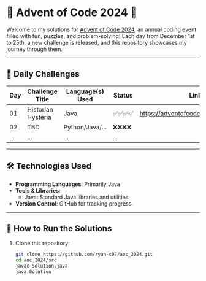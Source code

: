 # 🎄 Advent of Code 2024 🎄

Welcome to my solutions for [Advent of Code 2024](https://adventofcode.com/2024), an annual coding event filled with fun, puzzles, and problem-solving! Each day from December 1st to 25th, a new challenge is released, and this repository showcases my journey through them.

---

## 📅 Daily Challenges

| Day | Challenge Title          | Language(s) Used | Status     | Link                                |
|-----|--------------------------|------------------|------------|-------------------------------------|
| 01  | Historian Hysteria       | Java             | ✅✅✅✅ | https://adventofcode.com/2024/day/1 |
| 02  | TBD                      | Python/Java/...  | ❌❌❌❌ |
| ... | ...                      | ...              | ...     |

---

## 🛠 Technologies Used

- **Programming Languages**: Primarily Java
- **Tools & Libraries**: 
  - Java: Standard Java libraries and utilities
- **Version Control**: GitHub for tracking progress.

---

## 🚀 How to Run the Solutions

1. Clone this repository:
   ```bash
   git clone https://github.com/ryan-c07/aoc_2024.git
   cd aoc_2024/src
   javac Solution.java
   java Solution
